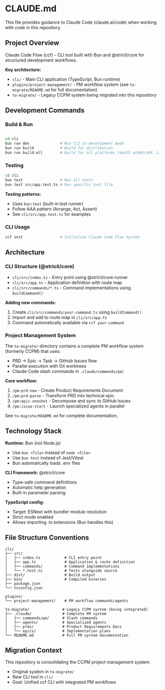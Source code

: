 # CLAUDE.md

This file provides guidance to Claude Code (claude.ai/code) when working with code in this repository.

## Project Overview

Claude Code Flow (ccf) - CLI tool built with Bun and @stricli/core for structured development workflows.

**Key architecture:**

- `cli/` - Main CLI application (TypeScript, Bun runtime)
- `plugins/project-management/` - PM workflow system (see `to-migrate/README.md` for full documentation)
- `to-migrate/` - Legacy CCPM system being migrated into this repository

## Development Commands

### Build & Run

```bash

cd cli
bun run dev              # Run CLI in development mode
bun run build            # Build for distribution
bun run build:all        # Build for all platforms (macOS arm64/x64, Linux x64)
```

### Testing

```bash
cd cli
bun test                 # Run all tests
bun test src/app.test.ts # Run specific test file
```

**Testing patterns:**

- Uses `bun:test` (built-in test runner)
- Follow AAA pattern (Arrange, Act, Assert)
- See `cli/src/app.test.ts` for examples

### CLI Usage

```bash
ccf init                 # Initialize Claude Code Flow System
```

## Architecture

### CLI Structure (@stricli/core)

- `cli/src/index.ts` - Entry point using @stricli/core runner
- `cli/src/app.ts` - Application definition with route map
- `cli/src/commands/*.ts` - Command implementations using `buildCommand()`

**Adding new commands:**

1. Create `cli/src/commands/your-command.ts` using `buildCommand()`
2. Import and add to route map in `cli/src/app.ts`
3. Command automatically available via `ccf your-command`

### Project Management System

The `to-migrate/` directory contains a complete PM workflow system (formerly CCPM) that uses:

- PRD → Epic → Task → GitHub Issues flow
- Parallel execution with Git worktrees
- Claude Code slash commands in `.claude/commands/pm/`

**Core workflow:**

1. `/pm:prd-new` - Create Product Requirements Document
2. `/pm:prd-parse` - Transform PRD into technical epic
3. `/pm:epic-oneshot` - Decompose and sync to GitHub Issues
4. `/pm:issue-start` - Launch specialized agents in parallel

See `to-migrate/README.md` for complete documentation.

## Technology Stack

**Runtime:** Bun (not Node.js)

- Use `bun <file>` instead of `node <file>`
- Use `bun test` instead of Jest/Vitest
- Bun automatically loads .env files

**CLI Framework:** @stricli/core

- Type-safe command definitions
- Automatic help generation
- Built-in parameter parsing

**TypeScript config:**

- Target: ESNext with bundler module resolution
- Strict mode enabled
- Allows importing .ts extensions (Bun handles this)

## File Structure Conventions

```
cli/
├── src/
│   ├── index.ts           # CLI entry point
│   ├── app.ts             # Application & route definition
│   ├── commands/          # Command implementations
│   └── *.test.ts          # Tests alongside source
├── dist/                  # Build output
├── bin/                   # Compiled binaries
├── package.json
└── tsconfig.json

plugins/
└── project-management/    # PM workflow commands/agents

to-migrate/               # Legacy CCPM system (being integrated)
├── .claude/              # Complete PM system
│   ├── commands/pm/      # Slash commands
│   ├── agents/           # Specialized agents
│   ├── prds/             # Product Requirements Docs
│   └── epics/            # Implementation plans
└── README.md             # Full PM system documentation
```

## Migration Context

This repository is consolidating the CCPM project management system:

- Original system in `to-migrate/`
- New CLI tool in `cli/`
- Goal: Unified ccf CLI with integrated PM workflows
